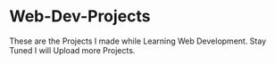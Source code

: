 # Web-Dev-Projects
These are the Projects I made while Learning Web Development.
Stay Tuned I will Upload more Projects.
